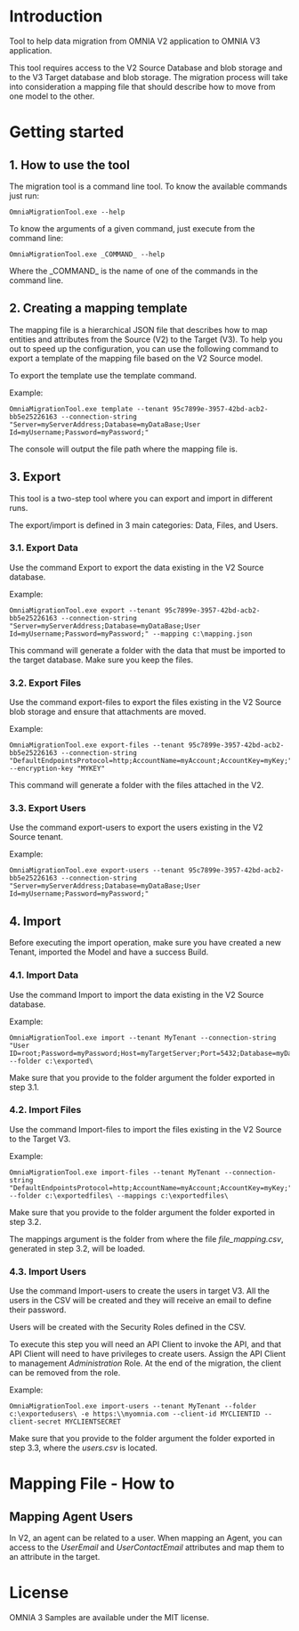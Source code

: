 # Introduction 
Tool to help data migration from OMNIA V2 application to OMNIA V3 application.

This tool requires access to the V2 Source Database and blob storage and to the V3 Target database and blob storage.
The migration process will take into consideration a mapping file that should describe how to move from one model to the other.

# Getting started

## 1. How to use the tool

The migration tool is a command line tool. To know the available commands just run:

```
OmniaMigrationTool.exe --help
```

To know the arguments of a given command, just execute from the command line:

```
OmniaMigrationTool.exe _COMMAND_ --help
```

Where the \_COMMAND_ is the name of one of the commands in the command line.

## 2. Creating a mapping template

The mapping file is a hierarchical JSON file that describes how to map entities and attributes from the Source (V2) to the Target (V3).
To help you out to speed up the configuration, you can use the following command to export a template of the mapping file based on the V2 Source model.

To export the template use the template command. 

Example:

```
OmniaMigrationTool.exe template --tenant 95c7899e-3957-42bd-acb2-bb5e25226163 --connection-string "Server=myServerAddress;Database=myDataBase;User Id=myUsername;Password=myPassword;"
```

The console will output the file path where the mapping file is.

## 3. Export

This tool is a two-step tool where you can export and import in different runs.

The export/import is defined in 3 main categories: Data, Files, and Users.

### 3.1. Export Data

Use the command Export to export the data existing in the V2 Source database.

Example:

```
OmniaMigrationTool.exe export --tenant 95c7899e-3957-42bd-acb2-bb5e25226163 --connection-string "Server=myServerAddress;Database=myDataBase;User Id=myUsername;Password=myPassword;" --mapping c:\mapping.json
```

This command will generate a folder with the data that must be imported to the target database.
Make sure you keep the files.

### 3.2. Export Files

Use the command export-files to export the files existing in the V2 Source blob storage and ensure that attachments are moved.

Example:

```
OmniaMigrationTool.exe export-files --tenant 95c7899e-3957-42bd-acb2-bb5e25226163 --connection-string "DefaultEndpointsProtocol=http;AccountName=myAccount;AccountKey=myKey;" --encryption-key "MYKEY"
```

This command will generate a folder with the files attached in the V2.

### 3.3. Export Users

Use the command export-users to export the users existing in the V2 Source tenant.

Example:

```
OmniaMigrationTool.exe export-users --tenant 95c7899e-3957-42bd-acb2-bb5e25226163 --connection-string "Server=myServerAddress;Database=myDataBase;User Id=myUsername;Password=myPassword;"
```


## 4. Import

Before executing the import operation, make sure you have created a new Tenant, imported the Model and have a success Build.

### 4.1. Import Data

Use the command Import to import the data existing in the V2 Source database.

Example:

```
OmniaMigrationTool.exe import --tenant MyTenant --connection-string "User ID=root;Password=myPassword;Host=myTargetServer;Port=5432;Database=myDataBase;" --folder c:\exported\
```

Make sure that you provide to the folder argument the folder exported in step 3.1.

### 4.2. Import Files

Use the command Import-files to import the files existing in the V2 Source to the Target V3.

Example:

```
OmniaMigrationTool.exe import-files --tenant MyTenant --connection-string "DefaultEndpointsProtocol=http;AccountName=myAccount;AccountKey=myKey;" --folder c:\exportedfiles\ --mappings c:\exportedfiles\
```

Make sure that you provide to the folder argument the folder exported in step 3.2.

The mappings argument is the folder from where the file *file_mapping.csv*, generated in step 3.2, will be loaded.

### 4.3. Import Users

Use the command Import-users to create the users in target V3.
All the users in the CSV will be created and they will receive an email to define their password.

Users will be created with the Security Roles defined in the CSV.

To execute this step you will need an API Client to invoke the API, and that API Client will need to have privileges to create users. Assign the API Client to management *Administration* Role. At the end of the migration, the client can be removed from the role.

Example:

```
OmniaMigrationTool.exe import-users --tenant MyTenant --folder c:\exportedusers\ -e https:\\myomnia.com --client-id MYCLIENTID --client-secret MYCLIENTSECRET
```

Make sure that you provide to the folder argument the folder exported in step 3.3, where the *users.csv* is located.

# Mapping File - How to

## Mapping Agent Users

In V2, an agent can be related to a user.
When mapping an Agent, you can access to the *UserEmail* and *UserContactEmail* attributes and map them to an attribute in the target.


# License
OMNIA 3 Samples are available under the MIT license.